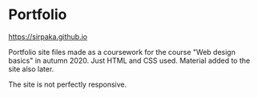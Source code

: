 
# Portfolio

<https://sirpaka.github.io>

Portfolio site files made as a coursework for the course "Web design basics" in autumn 2020. Just HTML and CSS used. Material added to the site also later. 

The site is not perfectly responsive. 
